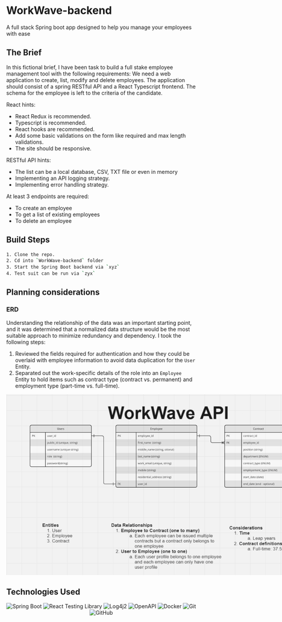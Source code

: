 # WorkWave-backend

A full stack Spring boot app designed to help you manage your employees with ease

## The Brief

In this fictional brief, I have been task to build a full stake employee management tool with the following requirements:
We need a web application to create, list, modify and delete employees. The application should consist of a spring RESTful API and a React Typescript frontend. The schema for the employee is left to the criteria of the candidate.

React hints:

- React Redux is recommended.
- Typescript is recommended.
- React hooks are recommended.
- Add some basic validations on the form like required and max length validations.
- The site should be responsive.

RESTful API hints:

- The list can be a local database, CSV, TXT file or even in memory
- Implementing an API logging strategy.
- Implementing error handling strategy.

At least 3 endpoints are required:

- To create an employee
- To get a list of existing employees
- To delete an employee

<!-- ## Demo

This API works hand in hand with the Typescript React app (available [here](https://github.com/staceyjf/Postcheck-front)) which is being demo'ed below.

<div align="center">
  <img src="./planning /postcheckAPI.gif" alt="Homepage">
</div>

## Deployment

1. Flask Gunicorn server: Deployed via Azure Web Apps using a Docker container registered in Azure Container Registry (ACR).
2. MySQL Cloud DB: Aiven -->

## Build Steps

```bash
1. Clone the repo.
2. Cd into `WorkWave-backend` folder
3. Start the Spring Boot backend via `xyz`
4. Test suit can be run via `zyx`
```

## Planning considerations

### ERD

Understanding the relationship of the data was an important starting point, and it was determined that a normalized data structure would be the most suitable approach to minimize redundancy and dependency. I took the following steps:

1. Reviewed the fields required for authentication and how they could be overlaid with employee information to avoid data duplication for the `User` Entity.
2. Separated out the work-specific details of the role into an `Employee` Entity to hold items such as contract type (contract vs. permanent) and employment type (part-time vs. full-time).

<div align="center">
  <img src="./planning/workwave_erd.png" style="max-width: 800px;" alt="ERD for workwave API">
</div>

<!-- ### Design inspiration

I took inspiration from the existing Aus-Post service to help shape my design which can be seen below:

<div align="center">
  <img src="./planning /aus-post-inspiration.png" style="max-width: 800px;" alt="Image of Aus-post postcode checker">
</div> -->

<!-- ### Design choices

1. **RESTful API Design:** Felt like a natural git given its wide spread adoption, compatibility and simplicity (leveraging std HTTP methods to interact with resources).

2. **Adopting the Controller-Service-Repository Pattern:** This layered architecture approach ensured clear separation of concerns, leadings to better organized and more maintainable code.

3. **Modular Services Architecture:** The use of factory functions in the create_app() and utilizing Flask-Smorest's blueprints enabled the API to be designed into loosely coupled components where each service is focused on a specific entities (Postcodes, Suburbs, Users and Reporting).

4. **Authentication:** Following a discussion with my \_nology coach, we agreed that JWT implemented via including the token in the Authorization header of HTTP requests. The server validates this token and determines the response based on its validity.

which manifested into a flow of data via the following layers:

<div align="center">
  <img src="./planning /flowData.jpg" style="max-width: 800px;" alt="Flow of data">
</div>

## Key Features:

### Back-end

#### The '70':

1. **CRUD API Endpoints**: Developed comprehensive RESTful CRUD (Create, Read, Update, Delete) endpoints for managing Postcodes and Suburbs. This includes the capability to query postcodes by suburb name

2. **API documentation:** Integrated Swagger for clear, interactive API documentation, making it easier to understand and consume the API.

3. **Logging:** Adopted Python's built-in logging module via Flask for basic console-level logging, providing insights into the application's operational status and aiding in troubleshooting.

4. **Database Management:**

   - Employed Alembic via Flask Migrate to maintain the integrity of the data by keeping track and implementing changes to the db's schema through migration scripts.
   - Used SQLAlchemy as the ORM to define and generate the schema.

5. **Response Validation:** Implemented response validation with Marshmallow to reduce errors arising from unexpected request bodies and enhance developer experience by ensuring consistent and validated responses.

6. **Serialization/Deserialization:** Utilized Flask-Smorest to automate the serialization and deserialization of data, reducing the potential for errors that can occur when manually serializing or deserializing data.

7. **Basic Integration Testing:** All endpoints were tested in Postman to ensure that the server, database, and validation mechanisms were functioning correctly.

#### The '20':

1. **Authentication:** Utilized the HS256 algorithm and a secret key for JWT (JSON Web Tokens) authentication with PyJWT, enhancing security by ensuring that certain routes were accessible only to authenticated users.

#### The '10':

1. **Basic Data Processing Pipeline:** Developed a basic data pipeline with PySpark to load a sample dataset into a PostgreSQL database, perform essential data cleaning and preparation tasks, and subsequently write the processed data to PostCheck's MySQL database.

## Key Learning Highlights

1. **External libraries:** While Flask-Smorest did a lot of the heavy lifting with serialising / deserialisng and providing documentation via swagger, it required a class-based approach for my controllers, utilizing Flask's MethodView. Although my preference was for a functional approach to maintain consistency, the benefits offered by Flask-Smorest outweighed my preference for consistency.

2. **Reporting Data:** The process of manipulating data to fit the requirements of Nivo charting tested both my understanding of my validation schemas and my foundational Python skills, particularly in writing loops to restructure data and insert new key-value pairs into each data point dictionary.

3. **CORS:** Despite adding Flask-CORS to handle Cross-Origin Resource Sharing, additional configuration was necessary to bypass the default security restrictions for cross-origin requests.

## To-Dos

1. **Testing:** Implement unit testing with pyTest.
2. **Logging strategy:** Enhance the logging strategy to include file-based logging, improving the traceability and debugging of server-side errors.
3. **Response loading strategy:** Implement pagination for postcodes and suburbs, and explore alternative strategies (e.g., lazy loading) for optimizing data delivery in reporting features.
4. **Auth logic:** Refine the `token_required` decorator to efficiently return `signed_in_user` details, ensuring seamless authentication flows.
5. **Bi-directional implementation:** Enhance the create and update functionalities for suburbs to support bi-directional association with postcodes, facilitating richer data relationships.
6. **JWT Implementation:** Transition to a cookie-based JWT exchange mechanism for improved security and user authentication management.
7. **CI/CD Pipeline:** Implement a development workflow with Github Actions

## Changelog

Date: 11/07/24

Updates:

1. Deployment: Deployed to Azure Web App
2. mySql DB: Created and seeded a new hosted cloud-based mysql db

Date: 12/07/24

Updates:

1. Addition of ProxyFix Middleware to solve the HTTPS redirecting to HTTP and causing a mixed content error on the front end: Since the deployment is on Azure Web App, which acts as a reverse proxy, it was necessary to integrate ProxyFix middleware. This middleware wraps the application to ensure Gunicorn correctly constructs the request based on the origin request's schema (HTTP/HTTPs).

## Documentation

Explore the spring API documentation at: `https://postcheck-dgd3apheh6bdf0cw.australiaeast-01.azurewebsites.net/api/v1/docs`

<div align="center">
  <img src="./planning /Swagger_doc_new.png" style="max-width: 600px;" alt="Swagger documentation of PostCheck API">
</div> -->

## Technologies Used

<div align="center">

![Spring Boot](https://img.shields.io/badge/-Spring%20Boot-05122A?style=flat&logo=springboot)
![React Testing Library](https://img.shields.io/badge/-React%20Testing%20Library-05122A?style=flat&logo=testinglibrary)
![Log4j2](https://img.shields.io/badge/-Log4j2-05122A?style=flat&logo=apache)
![OpenAPI](https://img.shields.io/badge/-OpenAPI-05122A?style=flat&logo=openapiinitiative)
![Docker](https://img.shields.io/badge/-Docker-05122A?style=flat&logo=docker)
![Git](https://img.shields.io/badge/-Git-05122A?style=flat&logo=git)
![GitHub](https://img.shields.io/badge/-GitHub-05122A?style=flat&logo=github)

</div>
